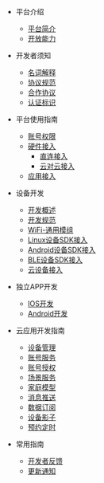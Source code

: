* 平台介绍
  * [平台简介](zh-cn/quickstart.md)
  * [开放能力](zh-cn/Platform/serviceSupport.md)
 
* 开发者须知
  * [名词解释](zh-cn/quickstart.md)
  * [协议规范](zh-cn/more-pages.md)
  * [合作协议](zh-cn/custom-navbar.md)
  * [认证标识](zh-cn/cover.md)
  
* 平台使用指南
  * [账号权限](zh-cn/quickstart.md)
  * [硬件接入](zh-cn/more-pages.md)
	* [直连接入](zh-cn/more-pages.md)
	* [云对云接入](zh-cn/PlatformGuide/Cloud2Cloud.md)
  * [应用接入](zh-cn/cover.md)

* 设备开发
  * [开发概述](zh-cn/quickstart.md)
  * [开发规范](zh-cn/more-pages.md)
  * [WiFi-通用模组](zh-cn/custom-navbar.md)
  * [Linux设备SDK接入](zh-cn/cover.md)
  * [Android设备SDK接入](zh-cn/cover.md)
  * [BLE设备SDK接入](zh-cn/cover.md)
  * [云设备接入](https://haier-iot.github.io/guide/#/zh-cn/Cloudgw)

* 独立APP开发
  * [IOS开发](zh-cn/quickstart.md)
  * [Android开发](zh-cn/more-pages.md)

* 云应用开发指南
  * [设备管理](https://haier-iot.github.io/guide/#/zh-cn/DeviceManage)
  * [账号服务](https://haier-iot.github.io/guide/#/zh-cn/Account)
  * [账号授权](https://haier-iot.github.io/guide/#/zh-cn/Session)
  * [场景服务](https://haier-iot.github.io/guide/#/zh-cn/IFTTT)
  * [家庭模型](https://haier-iot.github.io/guide/#/zh-cn/FamilyManage)
  * [消息推送](https://haier-iot.github.io/guide/#/zh-cn/MessagePush)
  * [数据订阅](https://haier-iot.github.io/guide/#/zh-cn/DataSubscription)
  * [设备影子](https://haier-iot.github.io/guide/#/zh-cn/DevicesShadow)
  * [预约定时](https://haier-iot.github.io/guide/#/zh-cn/Scheduler)
  
* 常用指南
  * [开发者反馈](zh-cn/quickstart.md)
  * [更新通知](zh-cn/more-pages.md)